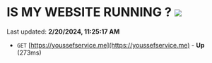 # IS MY WEBSITE RUNNING ? [![](https://img.shields.io/static/v1?label=Sponsor&message=%E2%9D%A4&logo=GitHub&color=%23fe8e86)](https://github.com/sponsors/<username>)

Last updated: **2/20/2024, 11:25:17 AM**

- `GET` [https://youssefservice.me](https://youssefservice.me) - **Up** (273ms)
